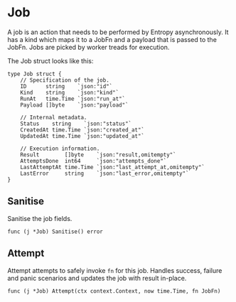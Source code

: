 # Job

A job is an action that needs to be performed by Entropy asynchronously. It has a kind which maps it to a JobFn and a payload that is passed to the JobFn. Jobs are picked by worker treads for execution.

The Job struct looks like this:

```
type Job struct {
	// Specification of the job.
	ID      string    `json:"id"`
	Kind    string    `json:"kind"`
	RunAt   time.Time `json:"run_at"`
	Payload []byte    `json:"payload"`

	// Internal metadata.
	Status    string    `json:"status"`
	CreatedAt time.Time `json:"created_at"`
	UpdatedAt time.Time `json:"updated_at"`

	// Execution information.
	Result        []byte    `json:"result,omitempty"`
	AttemptsDone  int64     `json:"attempts_done"`
	LastAttemptAt time.Time `json:"last_attempt_at,omitempty"`
	LastError     string    `json:"last_error,omitempty"`
}
```

## Sanitise

Sanitise the job fields.

```
func (j *Job) Sanitise() error
```

## Attempt

Attempt attempts to safely invoke `fn` for this job. Handles success, failure and panic scenarios and updates the job with result in-place.

```
func (j *Job) Attempt(ctx context.Context, now time.Time, fn JobFn)
```